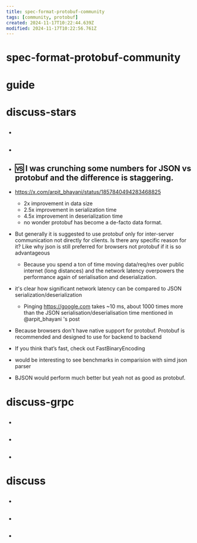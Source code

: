 ```yaml
---
title: spec-format-protobuf-community
tags: [community, protobuf]
created: 2024-11-17T10:22:44.639Z
modified: 2024-11-17T10:22:56.761Z
---
```


# spec-format-protobuf-community

# guide

# discuss-stars
- ## 

- ## 

- ## 🆚️ I was crunching some numbers for JSON vs protobuf and the difference is staggering.
- https://x.com/arpit_bhayani/status/1857840494283468825
  - 2x improvement in data size
  - 2.5x improvement in serialization time
  - 4.5x improvement in deserialization time
  - no wonder protobuf has become a de-facto data format.

- But generally it is suggested to use protobuf only for inter-server communication not directly for clients. Is there any specific reason for it? Like why json is still preferred for browsers not protobuf if it is so advantageous
  - Because you spend a ton of time moving data/req/res over public internet (long distances) and the network latency overpowers the performance again of serialisation and deserialization.

- it's clear how significant network latency can be compared to JSON serialization/deserialization
  - Pinging https://google.com takes ~10 ms, about 1000 times more than the JSON serialisation/deserialisation time mentioned in @arpit_bhayani 's post

- Because browsers don't have native support for protobuf. Protobuf is recommended and designed to use for backend to backend

- If you think that’s fast, check out FastBinaryEncoding

- would be interesting to see benchmarks in comparision with simd json parser

- BJSON would perform much better but yeah not as good as protobuf.
# discuss-grpc
- ## 

- ## 

- ## 
# discuss
- ## 

- ## 

- ## 
